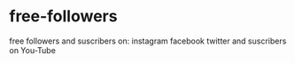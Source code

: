 # free-followers
free followers and suscribers on:
instagram
facebook 
twitter
and suscribers on You-Tube
